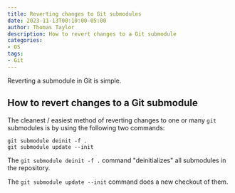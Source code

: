 ```yaml
---
title: Reverting changes to Git submodules
date: 2023-11-13T00:10:00-05:00
author: Thomas Taylor
description: How to revert changes to a Git submodule
categories:
- OS
tags:
- Git
---
```


Reverting a submodule in Git is simple.

## How to revert changes to a Git submodule

The cleanest / easiest method of reverting changes to one or many `git` submodules is by using the following two commands:

```shell
git submodule deinit -f .
git submodule update --init
```

The `git submodule deinit -f .` command "deinitializes" all submodules in the repository.

The `git submodule update --init` command does a new checkout of them.
